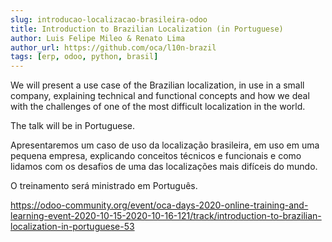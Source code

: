 ```yaml
---
slug: introducao-localizacao-brasileira-odoo
title: Introduction to Brazilian Localization (in Portuguese)
author: Luis Felipe Mileo & Renato Lima
author_url: https://github.com/oca/l10n-brazil
tags: [erp, odoo, python, brasil]
---
```


We will present a use case of the Brazilian localization, in use in a small company, explaining technical and functional concepts and how we deal with the challenges of one of the most difficult localization in the world.

The talk will be in Portuguese.

Apresentaremos um caso de uso da localização brasileira, em uso em uma pequena empresa, explicando conceitos técnicos e funcionais e como lidamos com os desafios de uma das localizações mais difíceis do mundo.

O treinamento será ministrado em Português.

https://odoo-community.org/event/oca-days-2020-online-training-and-learning-event-2020-10-15-2020-10-16-121/track/introduction-to-brazilian-localization-in-portuguese-53